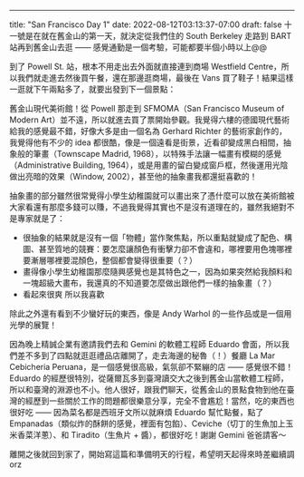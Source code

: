 ---
title: "San Francisco Day 1"
date: 2022-08-12T03:13:37-07:00
draft: false
十一號是在就在舊金山的第一天，就決定從我們住的 South Berkeley 走路到 BART 站再到舊金山去逛 —— 感覺通勤是一個考驗，可能都要半個小時以上@@ 

到了 Powell St. 站，根本不用走出去外面就直接連到商場 Westfield Centre，所以我們就走進去然後買午餐，還在那邊逛商場，最後在 Vans 買了鞋子！結果這樣一逛就下午兩點多了，就要出發到下一個景點：

舊金山現代美術館！從 Powell 那走到 SFMOMA（San Francisco Museum of Modern Art）並不遠，所以就進去買了票開始參觀。我覺得六樓的德國現代藝術給我的感覺最不錯，好像大多是由一個名為 Gerhard Richter 的藝術家創作的，我覺得他有不少的 idea 都很酷，像是一個遠看是街景，近看卻變成黑白相間，抽象般的筆畫（Townscape Madrid, 1968），以特殊手法讓一幅畫有模糊的感覺（Administrative Building, 1964），或是用畫的留白變成窗戶框，然後運用光陰做出亮暗的效果（Window, 2002），甚至他的抽象畫我都還挺喜歡的！

抽象畫的部分雖然很常覺得小學生幼稚園就可以畫出來了憑什麼可以放在美術館被大家看還有那麼多錢可以賺，不過我覺得其實也不是沒有道理在的，雖然我絕對不是專家就是了：
* 很抽象的結果就是沒有一個「物體」當作聚焦點，所以重點就變成了配色、構圖、甚至質地的競賽：要怎麼讓顏色有衝擊力卻不會違和，哪裡要用色塊哪裡要漸層哪裡要混顏色，整個都會變得很重要（？）
* 畫得像小學生幼稚園那麼隨興感覺也是其特色之一，因為如果突然給我顏料和一塊超級大畫布，我還真的不知道要怎麼做出跟他們一樣的抽象畫（？）
* 看起來很爽 所以我喜歡

除此之外還有看到不少蠻好玩的東西，像是 Andy Warhol 的一些作品或是一個用光學的展覽！

因為晚上精誠企業有邀請我們去和 Gemini 的軟體工程師 Eduardo 會面，所以我們差不多到了四點就逛逛禮品店離開了，走去海邊的秘魯（！）餐廳 La Mar Cebicheria Peruana，是一個感覺很高級，氣氛卻不緊繃的店 —— 感覺很不錯！Eduardo 的經歷很特別，從薩爾瓦多到臺灣讀交大之後到舊金山當軟體工程師，所以和臺灣的淵源也不小。他人很好，跟我們聊天，從舊金山的景點食物到他在臺灣的經歷到一些關於工作的問題都很樂意分享，完全不會尷尬！當然，吃的東西也很好吃 —— 因為菜名都是西班牙文所以就麻煩 Eduardo 幫忙點餐，點了 Empanadas（類似炸的酥餅的感覺，裡面有包餡）、Ceviche（切丁的生魚加上玉米香菜洋蔥）、和 Tiradito（生魚片 + 醬），都很好吃！謝謝 Gemini 爸爸請客～

離開之後就回到家了，開始寫這篇和準備明天的行程，希望明天起得來時差繼續調orz

